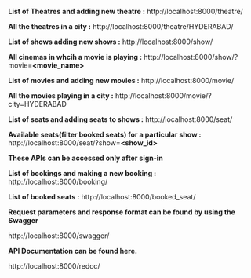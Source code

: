 **List of Theatres and adding new theatre :** http://localhost:8000/theatre/

**All the theatres in a city :** http://localhost:8000/theatre/HYDERABAD/

**List of shows adding new shows :** http://localhost:8000/show/

**All cinemas in whcih a movie is playing :** http://localhost:8000/show/?movie=**<movie_name>**

**List of movies and adding new movies :** http://localhost:8000/movie/

**All the movies playing in a city :** http://localhost:8000/movie/?city=HYDERABAD

**List of seats and adding seats to shows :** http://localhost:8000/seat/

**Available seats(filter booked seats) for a particular show :** http://localhost:8000/seat/?show=**<show_id>**

**These APIs can be accessed only after sign-in**

**List of bookings and making a new booking :** http://localhost:8000/booking/

**List of booked seats :** http://localhost:8000/booked_seat/


**Request parameters and response format can be found by using the Swagger**

http://localhost:8000/swagger/

**API Documentation can be found here.**

http://localhost:8000/redoc/